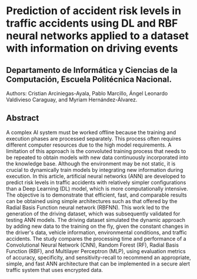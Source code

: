 # Prediction of accident risk levels in traffic accidents using DL and RBF neural networks applied to a dataset with information on driving events
## Departamento de Informática y Ciencias de la Computación, Escuela Politécnica Nacional.
Authors: Cristian Arciniegas-Ayala, Pablo Marcillo, Ángel Leonardo Valdivieso Caraguay, and Myriam Hernández-Álvarez.

## Abstract
A complex AI system must be worked offline because the training and execution phases are processed separately. This process often requires different computer resources due to the high model requirements. A limitation of this approach is the convoluted training process that needs to be repeated to obtain models with new data continuously incorporated into the knowledge base. Although the environment may be not static, it is crucial to dynamically train models by integrating new information during execution.
In this article, artificial neural networks (ANN) are developed to predict risk levels in traffic accidents with relatively simpler configurations than a Deep Learning (DL) model, which is more computationally intensive. The objective is to demonstrate that efficient, fast, and comparable results can be obtained using simple architectures such as that offered by the Radial Basis Function neural network (RBFNN).
This work led to the generation of the driving dataset, which was subsequently validated for testing ANN models. The driving dataset simulated the dynamic approach by adding new data to the training on the fly, given the constant changes in the driver's data, vehicle information, environmental conditions, and traffic accidents.
The study compares the processing time and performance of a Convolutional Neural Network (CNN), Random Forest (RF), Radial Basis Function (RBF), and Multilayer Perceptron (MLP), using evaluation metrics of accuracy, specificity, and sensitivity-recall to recommend an appropriate, simple, and fast ANN architecture that can be implemented in a secure alert traffic system that uses encrypted data.
